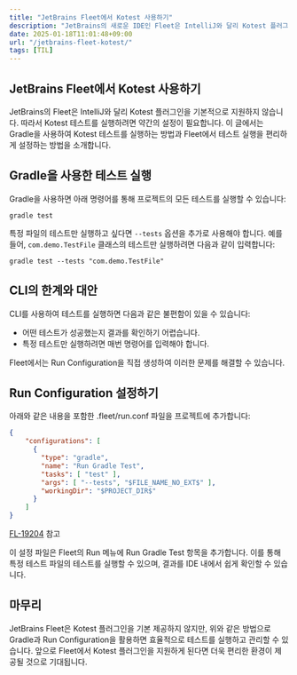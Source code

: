 ```yaml
---
title: "JetBrains Fleet에서 Kotest 사용하기"
description: "JetBrains의 새로운 IDE인 Fleet은 IntelliJ와 달리 Kotest 플러그인을 기본적으로 지원하지 않습니다. 따라서 Kotest 테스트를 실행하려면 약간의 설정이 필요합니다. 이 글에서는 Gradle을 사용하여 Kotest 테스트를 실행하는 방법과 Fleet에서 테스트 실행을 편리하게 설정하는 방법을 소개합니다"
date: 2025-01-18T11:01:48+09:00
url: "/jetbrains-fleet-kotest/"
tags: [TIL]
---
```


## JetBrains Fleet에서 Kotest 사용하기

JetBrains의 Fleet은 IntelliJ와 달리 Kotest 플러그인을 기본적으로 지원하지 않습니다. 따라서 Kotest 테스트를 실행하려면 약간의 설정이 필요합니다. 이 글에서는 Gradle을 사용하여 Kotest 테스트를 실행하는 방법과 Fleet에서 테스트 실행을 편리하게 설정하는 방법을 소개합니다.

## Gradle을 사용한 테스트 실행

Gradle을 사용하면 아래 명령어를 통해 프로젝트의 모든 테스트를 실행할 수 있습니다:
```shell
gradle test
```

특정 파일의 테스트만 실행하고 싶다면 `--tests` 옵션을 추가로 사용해야 합니다. 예를 들어, `com.demo.TestFile` 클래스의 테스트만 실행하려면 다음과 같이 입력합니다:

```shell
gradle test --tests "com.demo.TestFile"
```

## CLI의 한계와 대안

CLI를 사용하여 테스트를 실행하면 다음과 같은 불편함이 있을 수 있습니다:
- 어떤 테스트가 성공했는지 결과를 확인하기 어렵습니다.
- 특정 테스트만 실행하려면 매번 명령어를 입력해야 합니다.

Fleet에서는 Run Configuration을 직접 생성하여 이러한 문제를 해결할 수 있습니다.

## Run Configuration 설정하기

아래와 같은 내용을 포함한 .fleet/run.conf 파일을 프로젝트에 추가합니다:

```json
{
    "configurations": [
      {
        "type": "gradle",
        "name": "Run Gradle Test",
        "tasks": [ "test" ],
        "args": [ "--tests", "$FILE_NAME_NO_EXT$" ],
        "workingDir": "$PROJECT_DIR$"
      }
    ]
}
```
[FL-19204](https://youtrack.jetbrains.com/issue/FL-19204/kotest-support) 참고

이 설정 파일은 Fleet의 Run 메뉴에 Run Gradle Test 항목을 추가합니다. 이를 통해 특정 테스트 파일의 테스트를 실행할 수 있으며, 결과를 IDE 내에서 쉽게 확인할 수 있습니다.

## 마무리

JetBrains Fleet은 Kotest 플러그인을 기본 제공하지 않지만, 위와 같은 방법으로 Gradle과 Run Configuration을 활용하면 효율적으로 테스트를 실행하고 관리할 수 있습니다. 앞으로 Fleet에서 Kotest 플러그인을 지원하게 된다면 더욱 편리한 환경이 제공될 것으로 기대됩니다.
